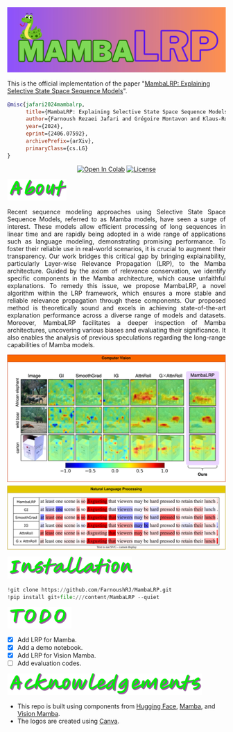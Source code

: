 <center>
    <img src='assets/MambaLRP_logo.jpeg', width='1000'>
</center>

This is the official implementation of the paper "[MambaLRP: Explaining Selective State Space Sequence Models](https://arxiv.org/abs/2406.07592)".

```BibTeX
@misc{jafari2024mambalrp,
      title={MambaLRP: Explaining Selective State Space Sequence Models}, 
      author={Farnoush Rezaei Jafari and Grégoire Montavon and Klaus-Robert Müller and Oliver Eberle},
      year={2024},
      eprint={2406.07592},
      archivePrefix={arXiv},
      primaryClass={cs.LG}
}
```

<div align="center">
    
[![Open In Colab](https://colab.research.google.com/assets/colab-badge.svg)](https://colab.research.google.com/github/FarnoushRJ/MambaLRP/blob/main/minimal_demo.ipynb)
[![License](https://img.shields.io/github/license/FarnoushRJ/MambaLRP)]([https://github.com/FarnoushRJ/MambaLRP/blob/master/LICENSE](https://github.com/FarnoushRJ/MambaLRP/blob/main/LICENSE))

</div>

<p align="left">
  <img src="assets/about.png", height='50'/>
</p>

<p align="justify">Recent sequence modeling approaches using Selective State Space Sequence Models, referred to as Mamba models, have seen a surge of interest. These models allow efficient processing of long sequences in linear time and are rapidly being adopted in a wide range of applications such as language modeling, demonstrating promising performance. To foster their reliable use in real-world scenarios, it is crucial to augment their transparency. Our work bridges this critical gap by bringing explainability, particularly Layer-wise Relevance Propagation (LRP), to the Mamba architecture. Guided by the axiom of relevance conservation, we identify specific components in the Mamba architecture, which cause unfaithful explanations. To remedy this issue, we propose MambaLRP, a novel algorithm within the LRP framework, which ensures a more stable and reliable relevance propagation through these components. Our proposed method is theoretically sound and excels in achieving state-of-the-art explanation performance across a diverse range of models and datasets. Moreover, MambaLRP facilitates a deeper inspection of Mamba architectures, uncovering various biases and evaluating their significance. It also enables the analysis of previous speculations regarding the long-range capabilities of Mamba models.</p>

<p align="center">
  <img src="assets/results.svg", width='700'/>
</p>

<p align="left">
  <img src="assets/installation.png", height='50'/>
</p>

```python
!git clone https://github.com/FarnoushRJ/MambaLRP.git
!pip install git+file:///content/MambaLRP --quiet
```

<p align="left">
  <img src="assets/todo.png", height='50'/>
</p>

- [x] Add LRP for Mamba.
- [x] Add a demo notebook.
- [x] Add LRP for Vision Mamba.
- [ ] Add evaluation codes.

<p align="left">
  <img src="assets/acknowledgements.png", height='50'/>
</p>

- This repo is built using components from [Hugging Face](https://huggingface.co/docs/transformers/en/model_doc/mamba), [Mamba](https://github.com/state-spaces/mamba), and [Vision Mamba](https://github.com/hustvl/Vim).
- The logos are created using [Canva](https://www.canva.com/).
